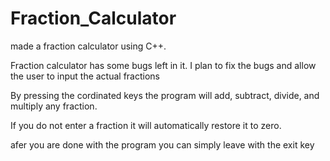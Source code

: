 # Fraction_Calculator
made a fraction calculator using C++.

Fraction calculator has some bugs left in it. I plan to fix the bugs and allow the user to input the actual fractions

By pressing the cordinated keys the program will add, subtract, divide, and multiply any fraction. 

If you do not enter a fraction it will automatically restore it to zero.

afer you are done with the program you can simply leave with the exit key
